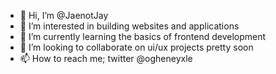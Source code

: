 - 👋 Hi, I’m @JaenotJay
- 👀 I’m interested in building websites and applications
- 🌱 I’m currently learning the basics of frontend development
- 💞️ I’m looking to collaborate on ui/ux projects pretty soon
- 📫 How to reach me; twitter @ogheneyxle

<!---
JaenotJay/JaenotJay is a ✨ special ✨ repository because its `README.md` (this file) appears on your GitHub profile.
You can click the Preview link to take a look at your changes.
--->
